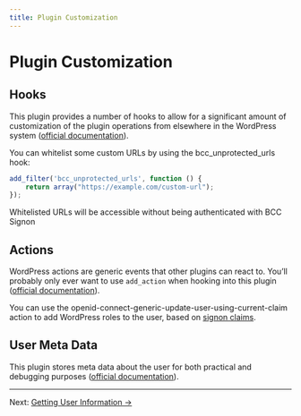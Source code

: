 ```yaml
---
title: Plugin Customization
---
```


# Plugin Customization

## Hooks

This plugin provides a number of hooks to allow for a significant amount of customization of the plugin operations from
elsewhere in the WordPress system ([official documentation](https://github.com/oidc-wp/openid-connect-generic#user-meta-data)).

You can whitelist some custom URLs by using the bcc_unprotected_urls hook:

````js
add_filter('bcc_unprotected_urls', function () {
    return array("https://example.com/custom-url");
});
````

Whitelisted URLs will be accessible without being authenticated with BCC Signon

## Actions

WordPress actions are generic events that other plugins can react to. You’ll probably only ever want to use ``add_action``
when hooking into this plugin ([official documentation](https://github.com/oidc-wp/openid-connect-generic#actions)).

You can use the openid-connect-generic-update-user-using-current-claim action to add WordPress roles to the user, based
on [signon claims](getting-user-information.md).

## User Meta Data

This plugin stores meta data about the user for both practical and debugging purposes ([official documentation](https://github.com/oidc-wp/openid-connect-generic#user-meta-data)).

---

Next: [Getting User Information →](getting-user-information)